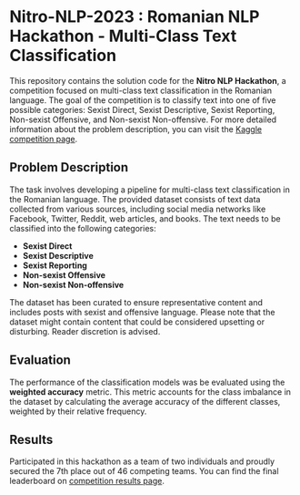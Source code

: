 # Nitro-NLP-2023 : Romanian NLP Hackathon - Multi-Class Text Classification

This repository contains the solution code for the **Nitro NLP Hackathon**, a competition focused on multi-class text classification in the Romanian language. The goal of the competition is to classify text into one of five possible categories: Sexist Direct, Sexist Descriptive, Sexist Reporting, Non-sexist Offensive, and Non-sexist Non-offensive.
For more detailed information about the problem description, you can visit the [Kaggle competition page](https://www.kaggle.com/competitions/nitro-language-processing-2/overview).

## Problem Description

The task involves developing a pipeline for multi-class text classification in the Romanian language. The provided dataset consists of text data collected from various sources, including social media networks like Facebook, Twitter, Reddit, web articles, and books. The text needs to be classified into the following categories:

- **Sexist Direct**
- **Sexist Descriptive**
- **Sexist Reporting**
- **Non-sexist Offensive**
- **Non-sexist Non-offensive**

The dataset has been curated to ensure representative content and includes posts with sexist and offensive language. Please note that the dataset might contain content that could be considered upsetting or disturbing. Reader discretion is advised.

## Evaluation

The performance of the classification models was be evaluated using the **weighted accuracy** metric. This metric accounts for the class imbalance in the dataset by calculating the average accuracy of the different classes, weighted by their relative frequency.

## Results

Participated in this hackathon as a team of two individuals and proudly secured the 7th place out of 46 competing teams. You can find the final leaderboard on [competition results page](https://www.kaggle.com/competitions/nitro-language-processing-2/leaderboard).


